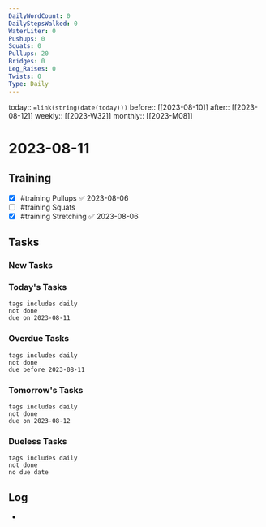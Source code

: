 ```yaml
---
DailyWordCount: 0
DailyStepsWalked: 0
WaterLiter: 0
Pushups: 0
Squats: 0
Pullups: 20
Bridges: 0
Leg_Raises: 0
Twists: 0
Type: Daily
---
```

today:: `=link(string(date(today)))`
before:: [[2023-08-10]]
after:: [[2023-08-12]]
weekly:: [[2023-W32]]
monthly:: [[2023-M08]]

# 2023-08-11



## Training

- [x] #training Pullups ✅ 2023-08-06
- [ ] #training Squats
- [x] #training Stretching ✅ 2023-08-06
## Tasks
### New Tasks 


### Today's Tasks 

```tasks
tags includes daily
not done 
due on 2023-08-11
```

### Overdue Tasks 

```tasks
tags includes daily
not done 
due before 2023-08-11
```

### Tomorrow's Tasks

```tasks
tags includes daily
not done 
due on 2023-08-12
```

### Dueless Tasks

```tasks
tags includes daily
not done 
no due date
```

## Log

- 





